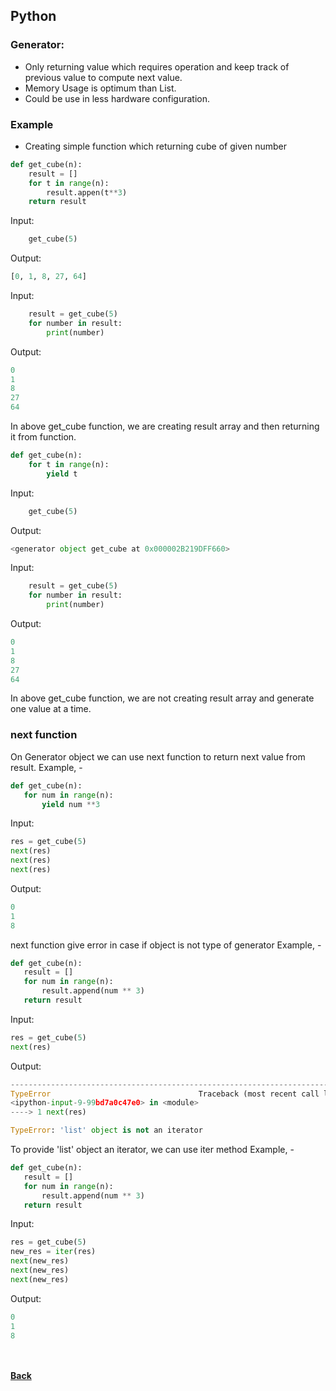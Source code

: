 ## Python

### Generator:
- Only returning value which requires operation and keep track of previous value to compute next value.
- Memory Usage is optimum than List.
- Could be use in less hardware configuration.

### Example
- Creating simple function which returning cube of given number
```python
def get_cube(n):
	result = []
	for t in range(n):
		result.appen(t**3)
	return result
```
Input:
```python
	get_cube(5)
```
Output:
```python
[0, 1, 8, 27, 64]
```
Input:
```python
	result = get_cube(5)
	for number in result:
		print(number)
```
Output:
```python
0
1
8
27
64
```
In above get_cube function, we are creating result array and then returning it from function.

```python
def get_cube(n):
	for t in range(n):
		yield t
```

Input:
```python
	get_cube(5)
```
Output:
```python
<generator object get_cube at 0x000002B219DFF660>
```
Input:
```python
	result = get_cube(5)
	for number in result:
		print(number)
```
Output:
```python
0
1
8
27
64
```
 In above get_cube function, we are not creating result array and generate one value at a time.
 
 ### next function
 On Generator object we can use next function to return next value from result.
 Example, - 
 ```python
 def get_cube(n):
    for num in range(n):
        yield num **3
 ```
 Input:
 ```python
 res = get_cube(5)
 next(res)
 next(res)
 next(res)
 ```
 Output:
 ```python
 0
 1
 8
 ```
 
 next function give error in case if object is not type of generator
 Example, - 
 ```python
def get_cube(n):
    result = []
    for num in range(n):
        result.append(num ** 3)
    return result
 ```
 Input:
 ```python
 res = get_cube(5)
 next(res)
 ```
 Output:
 ```python
---------------------------------------------------------------------------
TypeError                                 Traceback (most recent call last)
<ipython-input-9-99bd7a0c47e0> in <module>
----> 1 next(res)

TypeError: 'list' object is not an iterator
 ```
 
 To provide 'list' object an iterator, we can use iter method
  Example, - 
 ```python
def get_cube(n):
    result = []
    for num in range(n):
        result.append(num ** 3)
    return result
 ```
 Input:
 ```python
 res = get_cube(5)
 new_res = iter(res)
 next(new_res)
 next(new_res)
 next(new_res)
 ```
  Output:
 ```python
 0
 1
 8
 ```
 
<br/><br/>
[<i class="fa fa-arrow-left"></i> **Back**](/documentation/)

